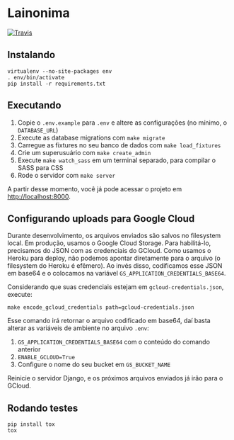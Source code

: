 # Lainonima

[![Travis](https://travis-ci.org/vitorbaptista/lainonima.svg?branch=master)](https://travis-ci.org/vitorbaptista/lainonima)

## Instalando

```
virtualenv --no-site-packages env
. env/bin/activate
pip install -r requirements.txt
```

## Executando

1. Copie o `.env.example` para `.env` e altere as configurações (no mínimo, o
   `DATABASE_URL`)
1. Execute as database migrations com `make migrate`
1. Carregue as fixtures no seu banco de dados com `make load_fixtures`
1. Crie um superusuário com `make create_admin`
1. Execute `make watch_sass` em um terminal separado, para compilar o SASS para
   CSS
1. Rode o servidor com `make server`

A partir desse momento, você já pode acessar o projeto em
[http://localhost:8000](http://localhost:8000).

## Configurando uploads para Google Cloud

Durante desenvolvimento, os arquivos enviados são salvos no filesystem local.
Em produção, usamos o Google Cloud Storage. Para habilitá-lo, precisamos do
JSON com as credenciais do GCloud. Como usamos o Heroku para deploy, não
podemos apontar diretamente para o arquivo (o filesystem do Heroku é efêmero).
Ao invés disso, codificamos esse JSON em base64 e o colocamos na variável
`GS_APPLICATION_CREDENTIALS_BASE64`.

Considerando que suas credenciais estejam em `gcloud-credentials.json`, execute:

`make encode_gcloud_credentials path=gcloud-credentials.json`

Esse comando irá retornar o arquivo codificado em base64, daí basta alterar as
variáveis de ambiente no arquivo `.env`:

1. `GS_APPLICATION_CREDENTIALS_BASE64` com o conteúdo do comando anterior
1. `ENABLE_GCLOUD=True`
1. Configure o nome do seu bucket em `GS_BUCKET_NAME`

Reinicie o servidor Django, e os próximos arquivos enviados já irão para o
GCloud.

## Rodando testes

```
pip install tox
tox
```

